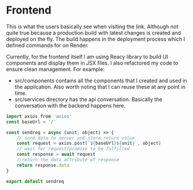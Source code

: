 # Frontend

This is what the users basically see when visiting the link. Although not quite true because a production build with latest changes is created and deployed on the fly. The build happens in the deployment process which I defined commands for on Render.

Currently, for the frontend itself I am using Reacy library to build UI components and display them in JSX files.
I also refactored my code to ensure clean management. For example:
- src/components contains all the components that I created and used in the application. Also worth noting that I can reuse these at any point in time.
- src/services directory has the api conversation. Basically the conversation with the backend happens here.

``` javascript
import axios from 'axios'
const baseUrl = '/'

const sendreq = async (unit, object) => {
    // send data to server and store return value
    const request = axios.post(`${baseUrl}${unit}`, object)
    // wait for request/promise to be fulfilled
    const response = await request
    //return the data attribute of response
    return response.data
}

export default sendreq
```
